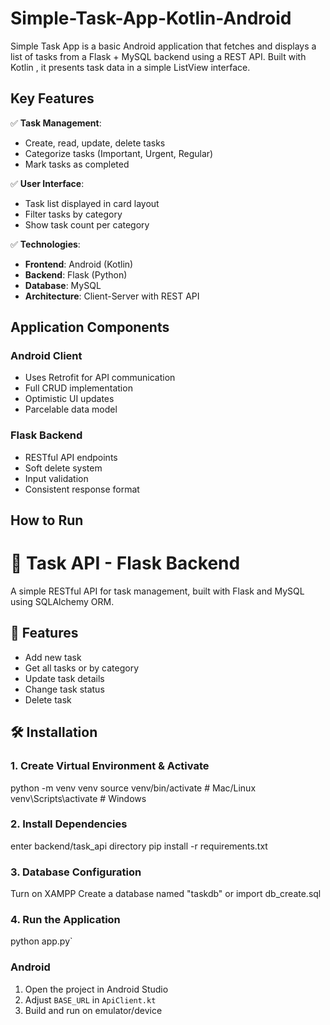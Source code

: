 # Simple-Task-App-Kotlin-Android
Simple Task App is a basic Android application that fetches and displays a list of tasks from a Flask + MySQL backend using a REST API. Built with Kotlin , it presents task data in a simple ListView interface.

## Key Features

✅ **Task Management**:

* Create, read, update, delete tasks
* Categorize tasks (Important, Urgent, Regular)
* Mark tasks as completed

✅ **User Interface**:

* Task list displayed in card layout
* Filter tasks by category
* Show task count per category

✅ **Technologies**:

* **Frontend**: Android (Kotlin)
* **Backend**: Flask (Python)
* **Database**: MySQL
* **Architecture**: Client-Server with REST API

## Application Components

### Android Client

* Uses Retrofit for API communication
* Full CRUD implementation
* Optimistic UI updates
* Parcelable data model

### Flask Backend

* RESTful API endpoints
* Soft delete system
* Input validation
* Consistent response format

## How to Run

# 📝 Task API - Flask Backend

A simple RESTful API for task management, built with Flask and MySQL using SQLAlchemy ORM.

## 🚀 Features

- Add new task
- Get all tasks or by category
- Update task details
- Change task status
- Delete task

## 🛠️ Installation

### 1. Create Virtual Environment & Activate
python -m venv venv
source venv/bin/activate # Mac/Linux
venv\Scripts\activate # Windows

### 2. Install Dependencies
enter backend/task_api directory
pip install -r requirements.txt

### 3. Database Configuration
Turn on XAMPP
Create a database named "taskdb" or import db_create.sql

### 4. Run the Application
python app.py`

### Android

1. Open the project in Android Studio
2. Adjust `BASE_URL` in `ApiClient.kt`
3. Build and run on emulator/device
